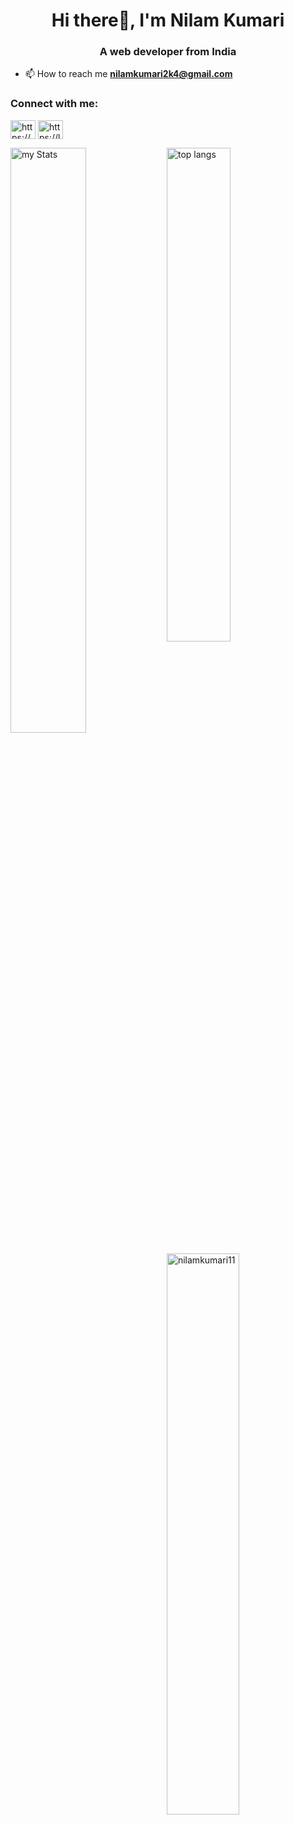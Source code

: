 <h1 align="center">Hi there👋, I'm Nilam Kumari</h1>
<h3 align="center">A web developer from India</h3>

- 📫 How to reach me **nilamkumari2k4@gmail.com**

<h3 align="left">Connect with me:</h3>
<p align="left">
<a href="https://www.linkedin.com/in/nilam-kumari-8190b5259/" target="blank"><img align="center" src="https://raw.githubusercontent.com/rahuldkjain/github-profile-readme-generator/master/src/images/icons/Social/linked-in-alt.svg" alt="https://www.linkedin.com/in/nilam-kumari-8190b5259/" height="30" width="40" /></a>
<a href="https://leetcode.com/u/nilam-kumari/" target="blank"><img align="center" src="https://raw.githubusercontent.com/rahuldkjain/github-profile-readme-generator/master/src/images/icons/Social/leet-code.svg" alt="https://leetcode.com/u/nilam-kumari/" height="30" width="40" /></a>
</p>


<img alt="my Stats" align="left" width=49% src="https://github-readme-stats.vercel.app/api?username=nilamkumari11&show_icons=true"/>

<img alt="top langs" align="rightt" width=45% src="https://github-readme-stats.vercel.app/api/top-langs/?username=nilamkumari11&layout=compact"/>
<p><img align="left" width=48% src="https://github-readme-streak-stats.herokuapp.com/?user=nilamkumari11&" alt="nilamkumari11" /></p>

<!--
<img alt="top langs" src="https://github-readme-stats.vercel.app/api/top-langs/?username=nilamkumari11&layout=compact"/>


**nilamkumari11/nilamkumari11** is a ✨ _special_ ✨ repository because its `README.md` (this file) appears on your GitHub profile.

Here are some ideas to get you started:

- 🔭 I’m currently working on ...
- 🌱 I’m currently learning ...
- 👯 I’m looking to collaborate on ...
- 🤔 I’m looking for help with ...
- 💬 Ask me about ...
- 📫 How to reach me: ...
- 😄 Pronouns: ...
- ⚡ Fun fact: ...
-->
